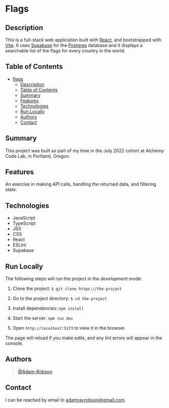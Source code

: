 # Flags

## Description

This is a full-stack web application built with [React](https://react.dev/), and bootstrapped 
with [Vite](https://vitejs.dev/).  It uses [Supabase](https://supabase.com/) for the 
[Postgres](https://www.postgresql.org/) database and it displays a searchable list of the flags 
for every country in the world.

## Table of Contents

* [flags](#flagsofearth-react-ts)
  * [Description](#description)
  * [Table of Contents](#table-of-contents)
  * [Summary](#summary)
  * [Features](#features)
  * [Technologies](#technologies)
  * [Run Locally](#run-locally)
  * [Authors](#authors)
  * [Contact](#contact)

## Summary

This project was built as part of my time in the July 2022 cohort 
at Alchemy Code Lab, in Portland, Oregon.

## Features

An exercise in making API calls, handling the returned data, and filtering state.  

## Technologies

- JavaScript
- TypeScript
- JSX
- CSS
- React
- ESLint
- Supabase

## Run Locally

The following steps will run the project in the *development* mode:

1. Clone the project: `$ git clone https://the-project`

2. Go to the project directory: `$ cd the-project`

3. Install dependencies: `npm install`

4. Start the server: `npm run dev`

5. Open `http://localhost:5173` to view it in the browser.

The page will reload if you make edits, 
and any lint errors will appear in the console.

## Authors

> [@Adam-Robson](https://www.github.com/Adam-Robson)

## Contact

I can be reached by email to adamrayrobson@gmail.com.
